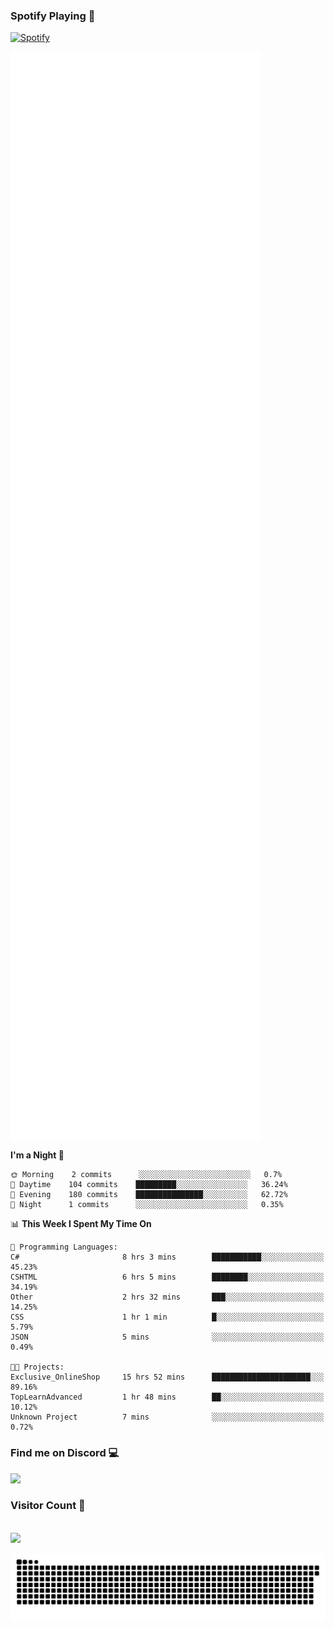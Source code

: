 ### Spotify Playing 🎵
[![Spotify](https://spotify-livestats-callme-milad.vercel.app/api/spotify)](https://open.spotify.com/user/314mrt6dxn5cqoxklh3thbwlr6by)

<img align="center" src="/github-metrics.svg" alt="Metrics" width="400">

<!--START_SECTION:waka-->
**I'm a Night 🦉** 

```text
🌞 Morning    2 commits      ░░░░░░░░░░░░░░░░░░░░░░░░░   0.7% 
🌆 Daytime    104 commits    █████████░░░░░░░░░░░░░░░░   36.24% 
🌃 Evening    180 commits    ███████████████░░░░░░░░░░   62.72% 
🌙 Night      1 commits      ░░░░░░░░░░░░░░░░░░░░░░░░░   0.35%

```


📊 **This Week I Spent My Time On** 

```text
💬 Programming Languages: 
C#                       8 hrs 3 mins        ███████████░░░░░░░░░░░░░░   45.23% 
CSHTML                   6 hrs 5 mins        ████████░░░░░░░░░░░░░░░░░   34.19% 
Other                    2 hrs 32 mins       ███░░░░░░░░░░░░░░░░░░░░░░   14.25% 
CSS                      1 hr 1 min          █░░░░░░░░░░░░░░░░░░░░░░░░   5.79% 
JSON                     5 mins              ░░░░░░░░░░░░░░░░░░░░░░░░░   0.49%

🐱‍💻 Projects: 
Exclusive_OnlineShop     15 hrs 52 mins      ██████████████████████░░░   89.16% 
TopLearnAdvanced         1 hr 48 mins        ██░░░░░░░░░░░░░░░░░░░░░░░   10.12% 
Unknown Project          7 mins              ░░░░░░░░░░░░░░░░░░░░░░░░░   0.72%

```


<!--END_SECTION:waka-->

### Find me on Discord 💻
<a href="https://discord.gg/pQVcABAxAy" rel="nofollow"> 
  <img src="https://discord.c99.nl/widget/theme-2/977957889358573609.png" data-canonical-src="https://discord.c99.nl/widget/theme-2/977957889358573609.png" style="max-width: 100%;"></a>

### Visitor Count 🔢
<p align="left"> 
  <br>
  <img src="https://profile-counter.glitch.me/callme-devil/count.svg" />
</p>

<img src="https://github.com/callme-devil/callme-devil/blob/output/github-contribution-grid-snake.svg" alt="snake" style="max-width: 100%;">
